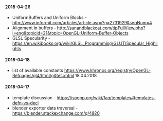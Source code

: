 
#### 2018-04-26

* UniformBuffers and Uniform Blocks - http://www.informit.com/articles/article.aspx?p=2731929&seqNum=4
* Alignment in buffers - http://sunandblackcat.com/tipFullView.php?l=eng&topicid=21&topic=OpenGL-Uniform-Buffer-Objects
* GLSL Specularity - https://en.wikibooks.org/wiki/GLSL_Programming/GLUT/Specular_Highlights

#### 2018-04-18

* list of available constants https://www.khronos.org/registry/OpenGL-Refpages/gl4/html/glGet.xhtml 18.04.2018

#### 2018-04-17

* template discussion - https://isocpp.org/wiki/faq/templates#templates-defn-vs-decl
* blender exporter data traversal - https://blender.stackexchange.com/q/4820